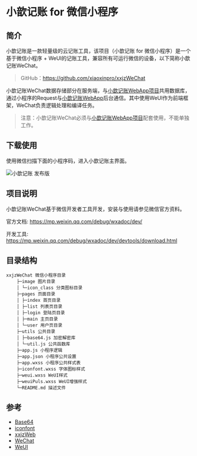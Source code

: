 # 小歆记账 for 微信小程序

## 简介

小歆记账是一款轻量级的云记账工具，该项目（小歆记账 for 微信小程序）是一个基于微信小程序 + WeUI的记账工具，兼容所有可运行微信的设备，以下简称小歆记账WeChat。

> GitHub：https://github.com/xiaoxinpro/xxjzWeChat

小歆记账WeChat数据存储部分在服务端，与[小歆记账WebApp项目](https://github.com/xiaoxinpro/xxjzWeb)共用数据库，通过小程序的Request与[小歆记账WebApp](https://github.com/xiaoxinpro/xxjzWeb)后台通信。其中使用WeUI作为前端框架，WeChat负责逻辑处理和编译任务。

> 注意：小歆记账WeChat必须与[小歆记账WebApp项目](https://github.com/xiaoxinpro/xxjzWeb)配套使用，不能单独工作。

## 下载使用

使用微信扫描下面的小程序码，进入小歆记账主界面。

![小歆记账 发布版](https://upload-images.jianshu.io/upload_images/1568014-ca759146496e4773.png?imageMogr2/auto-orient/strip%7CimageView2/2/w/1240)

## 项目说明

小歆记账WeChat基于微信开发者工具开发，安装与使用请参见微信官方资料。

官方文档: https://mp.weixin.qq.com/debug/wxadoc/dev/

开发工具: https://mp.weixin.qq.com/debug/wxadoc/dev/devtools/download.html

## 目录结构

    xxjzWeChat 微信小程序目录
        ├─image 图片目录
        │ └─icon_class 分类图标目录
        ├─pages 页面目录
        │ ├─index 首页目录
        │ ├─list 列表页目录
        │ ├─login 登陆页目录
        │ ├─main 主页目录
        │ └─user 用户页目录
        ├─utils 公共目录
        │ ├─base64.js 加密解密库
        │ └─util.js 公共函数库
        ├─app.js 小程序逻辑
        ├─app.json 小程序公共设置
        ├─app.wxss 小程序公共样式表
        ├─iconfont.wxss 字体图标样式
        ├─weui.wxss WeUI样式
        ├─weuiPuls.wxss WeUI增强样式
        └─README.md 描述文件

## 参考

* [Base64](http://en.wikipedia.org/wiki/Base64)
* [iconfont](http://www.iconfont.cn/)
* [xxjzWeb](https://github.com/xiaoxinpro/xxjzWeb)
* [WeChat](https://mp.weixin.qq.com/debug/wxadoc/dev/index.html)
* [WeUI](https://github.com/Tencent/weui)
